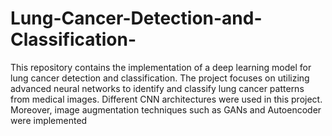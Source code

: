 # Lung-Cancer-Detection-and-Classification-
This repository contains the implementation of a deep learning model for lung cancer detection and classification. The project focuses on utilizing advanced neural networks to identify and classify lung cancer patterns from medical images. Different CNN architectures were used in this project. Moreover, image augmentation techniques such as GANs and Autoencoder were implemented
